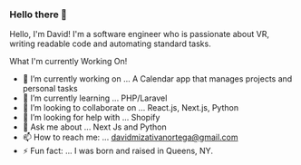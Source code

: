 ### Hello there 👋

Hello, I'm David! I'm a software engineer who is passionate about VR, writing readable code and automating standard tasks.

What I'm currently Working On!

- 🔭 I’m currently working on ... A Calendar app that manages projects and personal tasks
- 🌱 I’m currently learning ... PHP/Laravel
- 👯 I’m looking to collaborate on ... React.js, Next.js, Python
- 🤔 I’m looking for help with ... Shopify
- 💬 Ask me about ... Next Js and Python
- 📫 How to reach me: ... davidmizativanortega@gmail.com
- ⚡ Fun fact: ... I was born and raised in Queens, NY.
